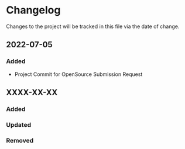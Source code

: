 # Changelog
Changes to the project will be tracked in this file via the date of change.

## 2022-07-05
### Added
- Project Commit for OpenSource Submission Request

## XXXX-XX-XX
### Added
### Updated
### Removed
